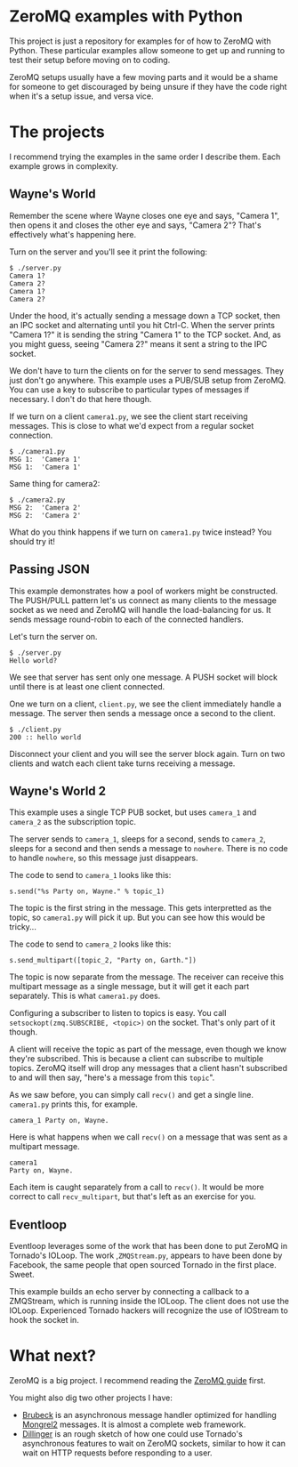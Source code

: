 # ZeroMQ examples with Python

This project is just a repository for examples for of how to ZeroMQ with Python. These particular examples allow someone to get up and running to test their setup before moving on to coding. 

ZeroMQ setups usually have a few moving parts and it would be a shame for someone to get discouraged by being unsure if they have the code right when it's a setup issue, and versa vice.

# The projects

I recommend trying the examples in the same order I describe them. Each example grows in complexity.

## Wayne's World

Remember the scene where Wayne closes one eye and says, "Camera 1", then opens it and closes the other eye and says, "Camera 2"? That's effectively what's happening here.

Turn on the server and you'll see it print the following:

    $ ./server.py 
    Camera 1?
    Camera 2?
    Camera 1?
    Camera 2?
    
Under the hood, it's actually sending a message down a TCP socket, then an IPC socket and alternating until you hit Ctrl-C. When the server prints "Camera 1?" it is sending the string "Camera 1" to the TCP socket. And, as you might guess, seeing "Camera 2?" means it sent a string to the IPC socket.

We don't have to turn the clients on for the server to send messages. They just don't go anywhere. This example uses a PUB/SUB setup from ZeroMQ. You can use a key to subscribe to particular types of messages if necessary. I don't do that here though.

If we turn on a client `camera1.py`, we see the client start receiving messages. This is close to what we'd expect from a regular socket connection.

    $ ./camera1.py 
    MSG 1:  'Camera 1'
    MSG 1:  'Camera 1'

Same thing for camera2:

    $ ./camera2.py 
    MSG 2:  'Camera 2'
    MSG 2:  'Camera 2'

What do you think happens if we turn on `camera1.py` twice instead? You should try it! 
    
## Passing JSON

This example demonstrates how a pool of workers might be constructed. The PUSH/PULL pattern let's us connect as many clients to the message socket as we need and ZeroMQ will handle the load-balancing for us. It sends message round-robin to each of the connected handlers.

Let's turn the server on.

    $ ./server.py 
    Hello world?

We see that server has sent only one message. A PUSH socket will block until there is at least one client connected.

One we turn on a client, `client.py`, we see the client immediately handle a message. The server then sends a message once a second to the client.

    $ ./client.py 
    200 :: hello world

Disconnect your client and you will see the server block again. Turn on two clients and watch each client take turns receiving a message.

## Wayne's World 2

This example uses a single TCP PUB socket, but uses `camera_1` and `camera_2` as the subscription topic. 

The server sends to `camera_1`, sleeps for a second, sends to `camera_2`, sleeps for a second and then sends a message to `nowhere`. There is no code to handle `nowhere`, so this message just disappears.

The code to send to `camera_1` looks like this:

    s.send("%s Party on, Wayne." % topic_1)

The topic is the first string in the message. This gets interpretted as the topic, so `camera1.py` will pick it up. But you can see how this would be tricky...

The code to send to `camera_2` looks like this:

    s.send_multipart([topic_2, "Party on, Garth."])

The topic is now separate from the message. The receiver can receive this multipart message as a single message, but it will get it each part separately. This is what `camera1.py` does. 

Configuring a subscriber to listen to topics is easy. You call `setsockopt(zmq.SUBSCRIBE, <topic>)` on the socket. That's only part of it though.

A client will receive the topic as part of the message, even though we know they're subscribed. This is because a client can subscribe to multiple topics. ZeroMQ itself will drop any messages that a client hasn't subscribed to and will then say, "here's a message from this `topic`". 

As we saw before, you can simply call `recv()` and get a single line. `camera1.py` prints this, for example.

    camera_1 Party on, Wayne.

Here is what happens when we call `recv()` on a message that was sent as a multipart message.

    camera1
    Party on, Wayne.

Each item is caught separately from a call to `recv()`. It would be more correct to call `recv_multipart`, but that's left as an exercise for you.

## Eventloop

Eventloop leverages some of the work that has been done to put ZeroMQ in Tornado's IOLoop. The work ,`ZMQStream.py`, appears to have been done by Facebook, the same people that open sourced Tornado in the first place. Sweet.

This example builds an echo server by connecting a callback to a ZMQStream, which is running inside the IOLoop. The client does not use the IOLoop. Experienced Tornado hackers will recognize the use of IOStream to hook the socket in.

# What next?

ZeroMQ is a big project. I recommend reading the [ZeroMQ guide](http://zguide.zeromq.org/) first. 

You might also dig two other projects I have:

* [Brubeck](https://github.com/j2labs/brubeck) is an asynchronous message handler optimized for handling [Mongrel2](http://mongrel2.org) messages. It is almost a complete web framework.
* [Dillinger](https://github.com/j2labs/dillinger) is an rough sketch of how one could use Tornado's asynchronous features to wait on ZeroMQ sockets, similar to how it can wait on HTTP requests before responding to a user.
